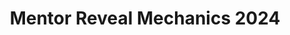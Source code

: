 ---
title: Mentor Reveal Mechanics 2024
redirect_to: https://docs.google.com/document/d/1kHNQrWYARZz6iXNVN95GZcVbOEIqIP-XywFFVmvpmD0/edit
redirect_from: 
  - /MentorRevealMechanics2024
  - /mentorrevealmechanics2024
---